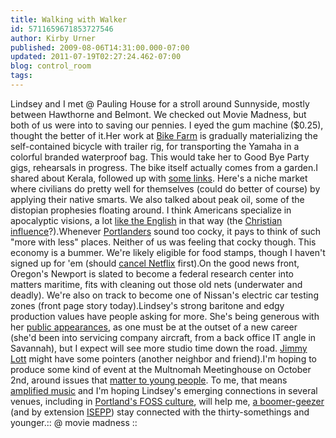 ```yaml
---
title: Walking with Walker
id: 5711659671853727546
author: Kirby Urner
published: 2009-08-06T14:31:00.000-07:00
updated: 2011-07-19T02:27:24.462-07:00
blog: control_room
tags: 
---
```


Lindsey and I met @ Pauling House for a stroll around Sunnyside, mostly between Hawthorne and Belmont.  We checked out Movie Madness, but both of us were into to saving our pennies.  I eyed the gum machine ($0.25), thought the better of it.Her work at [Bike Farm](http://bikefarm.org/blog/) is gradually materializing the self-contained bicycle with trailer rig, for transporting the Yamaha in a colorful branded waterproof bag.  This would take her to Good Bye Party gigs, rehearsals in progress.  The bike itself actually comes from a garden.I shared about Kerala, followed up with [some links](http://www.ananthapuri.com/board/topic.asp?topic_id=691).  Here's a niche market where civilians do pretty well for themselves (could do better of course) by applying their native smarts.  We also talked about peak oil, some of the distopian prophesies floating around.  I think Americans specialize in apocalyptic visions, a lot [like the English](http://controlroom.blogspot.com/2008/05/wmbs-satire.html) in that way (the [Christian influence](http://worldgame.blogspot.com/2006/05/some-autobio.html)?).Whenever [Portlanders](http://worldgame.blogspot.com/2009/02/shovel-ready.html) sound too cocky, it pays to think of such "more with less" places.  Neither of us was feeling that cocky though.  This economy is a bummer.  We're likely eligible for food stamps, though I haven't signed up for 'em (should [cancel Netflix](http://mybizmo.blogspot.com/2007/10/zone-movie-review.html) first).On the good news front, Oregon's Newport is slated to become a federal research center into matters maritime, fits with cleaning out those old nets (underwater and deadly).  We're also on track to become one of Nissan's electric car testing zones (front page story today).Lindsey's strong baritone and edgy production values have people asking for more.  She's being generous with her [public appearances](http://controlroom.blogspot.com/2009/07/experience-music.html), as one must be at the outset of a new career (she'd been into servicing company aircraft, from a back office IT angle in Savannah), but I expect will see more studio time down the road.  [Jimmy Lott](http://www.jimmylott.com/) might have some pointers (another neighbor and friend).I'm hoping to produce some kind of event at the Multnomah Meetinghouse on October 2nd, around issues that [matter to young people](http://controlroom.blogspot.com/2009/07/passing-torch.html).  To me, that means [amplified music](http://mybizmo.blogspot.com/2009/08/quakers-101.html) and I'm hoping Lindsey's emerging connections in several venues, including in [Portland's FOSS culture](http://coffeeshopsnet.blogspot.com/2009/07/building-library.html), will help me, [a boomer-geezer](http://controlroom.blogspot.com/2009/08/drug-wars.html) (and by extension [ISEPP](http://mybizmo.blogspot.com/2009/05/cinco-de-mayo.html)) stay connected with the thirty-somethings and younger.[](http://www.flickr.com/photos/17157315@N00/3796413442/):: @ movie madness ::